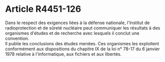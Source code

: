 # Article R4451-126

Dans le respect des exigences liées à la défense nationale, l'Institut de radioprotection et de sûreté nucléaire peut communiquer les résultats à des organismes d'études et de recherche avec lesquels il conclut une convention.   
Il publie les conclusions des études menées. Ces organismes les exploitent conformément aux dispositions du chapitre IX de la loi n° 78-17 du 6 janvier 1978 relative à l'informatique, aux fichiers et aux libertés.